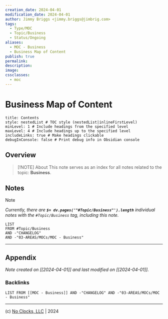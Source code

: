 ```yaml
---
creation_date: 2024-04-01
modification_date: 2024-04-01
author: Jimmy Briggs <jimmy.briggs@jimbrig.com>
tags:
  - Type/MOC
  - Topic/Business
  - Status/Ongoing
aliases:
  - MOC - Business
  - Business Map of Content
publish: true
permalink:
description:
image:
cssclasses:
  - moc
---
```


# Business Map of Content

```table-of-contents
title: Contents 
style: nestedList # TOC style (nestedList|inlineFirstLevel)
minLevel: 1 # Include headings from the specified level
maxLevel: 4 # Include headings up to the specified level
includeLinks: true # Make headings clickable
debugInConsole: false # Print debug info in Obsidian console
```

## Overview

> [!NOTE] About
> This note serves as an index for all notes related to the topic: **Business**.

## Notes

> [!NOTE]
> *Currently, there are **`$= dv.pages('"#Topic/Business"').length`**  individual notes with the `#Topic/Business` tag, including this note.*

```dataview
LIST
FROM #Topic/Business
AND -"CHANGELOG"
AND -"03-AREAS/MOCs/MOC - Business"
```

***

## Appendix

*Note created on [[2024-04-01]] and last modified on [[2024-04-01]].*

### Backlinks

```dataview
LIST FROM [[MOC - Business]] AND -"CHANGELOG" AND -"03-AREAS/MOCs/MOC - Business"
```

***

(c) [No Clocks, LLC](https://github.com/noclocks) | 2024